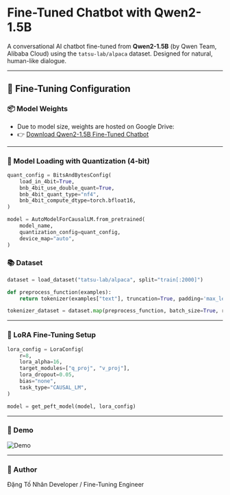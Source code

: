 # Fine-Tuned Chatbot with Qwen2-1.5B

A conversational AI chatbot fine-tuned from **Qwen2-1.5B** (by Qwen Team, Alibaba Cloud) using the `tatsu-lab/alpaca` dataset. Designed for natural, human-like dialogue.

---

## 🔧 Fine-Tuning Configuration
### 📦 Model Weights
- Due to model size, weights are hosted on Google Drive:  
- 👉 [Download Qwen2-1.5B Fine-Tuned Chatbot](https://drive.google.com/drive/folders/1nP0fparpJdVbfXxKPuNEqyQIczvZACj5?usp=sharing)
---

### 🧠 Model Loading with Quantization (4-bit)
```python
quant_config = BitsAndBytesConfig(
    load_in_4bit=True,
    bnb_4bit_use_double_quant=True,
    bnb_4bit_quant_type="nf4",
    bnb_4bit_compute_dtype=torch.bfloat16,
)

model = AutoModelForCausalLM.from_pretrained(
    model_name,
    quantization_config=quant_config,
    device_map="auto",
)
```
### 📚 Dataset
```python
dataset = load_dataset("tatsu-lab/alpaca", split="train[:2000]")

def preprocess_function(examples):
    return tokenizer(examples["text"], truncation=True, padding='max_length', max_length=256)

tokenizer_dataset = dataset.map(preprocess_function, batch_size=True, remove_columns=dataset.column_names)
```
---
### 🔁 LoRA Fine-Tuning Setup
``` python
lora_config = LoraConfig(
    r=8,
    lora_alpha=16,
    target_modules=["q_proj", "v_proj"],
    lora_dropout=0.05,
    bias="none",
    task_type="CAUSAL_LM",
)

model = get_peft_model(model, lora_config)
```
---
### 🧪 Demo

![Demo](https://raw.githubusercontent.com/HitDrama/Fine-Tuned-Chatbot-with-Qwen2-1.5B/main/static/qwen.gif)


---
### 👤 Author
Đặng Tố Nhân Developer / Fine-Tuning Engineer
